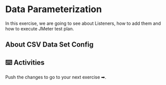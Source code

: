 # Data Parameterization

In this exercise, we are going to see about Listeners, how to add them and how to execute JMeter test plan.

## About CSV Data Set Config

## ⌨️ Activities

Push the changes to go to your next exercise ➡.
